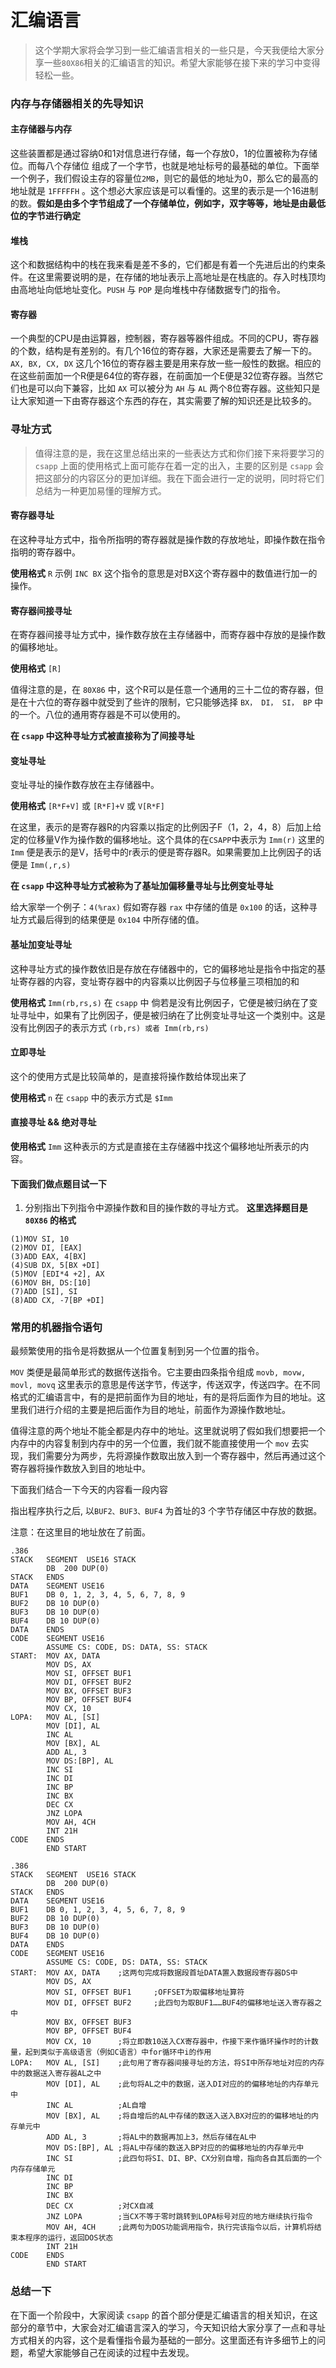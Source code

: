 # 汇编语言

> 这个学期大家将会学习到一些汇编语言相关的一些只是，今天我便给大家分享一些`80X86`相关的汇编语言的知识。希望大家能够在接下来的学习中变得轻松一些。



### 内存与存储器相关的先导知识

#### 主存储器与内存

这些装置都是通过容纳0和1对信息进行存储，每一个存放0，1的位置被称为存储位。而每八个存储位 组成了一个字节，也就是地址标号的最基础的单位。下面举一个例子，我们假设主存的容量位`2MB`，则它的最低的地址为0，那么它的最高的地址就是 `1FFFFFH` 。这个想必大家应该是可以看懂的。这里的表示是一个16进制的数。**假如是由多个字节组成了一个存储单位，例如字，双字等等，地址是由最低位的字节进行确定**



#### 堆栈

这个和数据结构中的栈在我来看是差不多的，它们都是有着一个先进后出的约束条件。在这里需要说明的是，在存储的地址表示上高地址是在栈底的。存入时栈顶均由高地址向低地址变化。`PUSH` 与 `POP` 是向堆栈中存储数据专门的指令。



#### 寄存器
一个典型的CPU是由运算器，控制器，寄存器等器件组成。不同的CPU，寄存器的个数，结构是有差别的。有几个16位的寄存器，大家还是需要去了解一下的。`AX, BX, CX, DX` 这几个16位的寄存器主要是用来存放一些一般性的数据。相应的在这些前面加一个R便是64位的寄存器，在前面加一个E便是32位寄存器。当然它们也是可以向下兼容，比如 `AX` 可以被分为 `AH` 与 `AL` 两个8位寄存器。这些知只是让大家知道一下由寄存器这个东西的存在，其实需要了解的知识还是比较多的。

 

### 寻址方式

> 值得注意的是，我在这里总结出来的一些表达方式和你们接下来将要学习的 `csapp` 上面的使用格式上面可能存在着一定的出入，主要的区别是 `csapp` 会把这部分的内容区分的更加详细。我在下面会进行一定的说明，同时将它们总结为一种更加易懂的理解方式。

#### 寄存器寻址

在这种寻址方式中，指令所指明的寄存器就是操作数的存放地址，即操作数在指令指明的寄存器中。

**使用格式**  `R`   示例  `INC BX`  这个指令的意思是对BX这个寄存器中的数值进行加一的操作。



#### 寄存器间接寻址

在寄存器间接寻址方式中，操作数存放在主存储器中，而寄存器中存放的是操作数的偏移地址。

**使用格式** `[R]` 

值得注意的是，在 `80X86` 中，这个R可以是任意一个通用的三十二位的寄存器，但是在十六位的寄存器中就受到了些许的限制，它只能够选择 `BX， DI， SI， BP` 中的一个。八位的通用寄存器是不可以使用的。

**在 `csapp` 中这种寻址方式被直接称为了间接寻址**

 

#### 变址寻址

变址寻址的操作数存放在主存储器中。

**使用格式** `[R*F+V]` 或 `[R*F]+V` 或 `V[R*F]`

在这里，表示的是寄存器R的内容乘以指定的比例因子F（1，2，4，8）后加上给定的位移量V作为操作数的偏移地址。这个具体的在`CSAPP`中表示为 `Imm(r)` 这里的`Imm` 便是表示的是V，括号中的r表示的便是寄存器R。如果需要加上比例因子的话便是 `Imm(,r,s)`

**在 `csapp` 中这种寻址方式被称为了基址加偏移量寻址与比例变址寻址**

给大家举一个例子：`4(%rax)`  假如寄存器 `rax` 中存储的值是 `0x100` 的话，这种寻址方式最后得到的结果便是 `0x104` 中所存储的值。



#### 基址加变址寻址

这种寻址方式的操作数依旧是存放在存储器中的，它的偏移地址是指令中指定的基址寄存器的内容，变址寄存器中的内容乘以比例因子与位移量三项相加的和

**使用格式** `Imm(rb,rs,s)` 在 `csapp` 中 倘若是没有比例因子，它便是被归纳在了变址寻址中，如果有了比例因子，便是被归纳在了比例变址寻址这一个类别中。这是没有比例因子的表示方式 `(rb,rs) 或者 Imm(rb,rs)`  



#### 立即寻址 

这个的使用方式是比较简单的，是直接将操作数给体现出来了

**使用格式** `n` 在 `csapp` 中的表示方式是 `$Imm` 



#### 直接寻址 && 绝对寻址

**使用格式** `Imm` 这种表示的方式是直接在主存储器中找这个偏移地址所表示的内容。



#### 下面我们做点题目试一下

1. 分别指出下列指令中源操作数和目的操作数的寻址方式。 **这里选择题目是 `80X86` 的格式**

```
(1)MOV SI, 10   
(2)MOV DI, [EAX]  
(3)ADD EAX, 4[BX]  
(4)SUB DX, 5[BX +DI]  
(5)MOV [EDI*4 +2], AX   
(6)MOV BH, DS:[10]  
(7)ADD [SI], SI  
(8)ADD CX, -7[BP +DI]  
```



### 常用的机器指令语句

最频繁使用的指令是将数据从一个位置复制到另一个位置的指令。

`MOV` 类便是最简单形式的数据传送指令。它主要由四条指令组成 `movb, movw, movl, movq` 这里表示的意思是传送字节，传送字，传送双字，传送四字。在不同格式的汇编语言中，有的是把前面作为目的地址，有的是将后面作为目的地址。这里我们进行介绍的主要是把后面作为目的地址，前面作为源操作数地址。

值得注意的两个地址不能全都是内存中的地址。这里就说明了假如我们想要把一个内存中的内容复制到内存中的另一个位置，我们就不能直接使用一个 `mov` 去实现，我们需要分为两步，先将源操作数取出放入到一个寄存器中，然后再通过这个寄存器将操作数放入到目的地址中。



下面我们结合一下今天的内容看一段内容

指出程序执行之后, 以`BUF2、BUF3、BUF4` 为首址的3 个字节存储区中存放的数据。

注意：在这里目的地址放在了前面。

```
.386
STACK   SEGMENT  USE16 STACK
        DB  200 DUP(0)
STACK   ENDS
DATA    SEGMENT USE16
BUF1    DB 0, 1, 2, 3, 4, 5, 6, 7, 8, 9
BUF2    DB 10 DUP(0)
BUF3    DB 10 DUP(0)
BUF4    DB 10 DUP(0)
DATA    ENDS
CODE    SEGMENT USE16
        ASSUME CS: CODE, DS: DATA, SS: STACK
START:  MOV AX, DATA
        MOV DS, AX
        MOV SI, OFFSET BUF1
        MOV DI, OFFSET BUF2
        MOV BX, OFFSET BUF3
        MOV BP, OFFSET BUF4
        MOV CX, 10
LOPA:   MOV AL, [SI]
        MOV [DI], AL
        INC AL
        MOV [BX], AL
        ADD AL, 3
        MOV DS:[BP], AL
        INC SI
        INC DI
        INC BP
        INC BX
        DEC CX
        JNZ LOPA
        MOV AH, 4CH
        INT 21H
CODE    ENDS
        END START
```



```
.386
STACK   SEGMENT  USE16 STACK
        DB  200 DUP(0)
STACK   ENDS
DATA    SEGMENT USE16
BUF1    DB 0, 1, 2, 3, 4, 5, 6, 7, 8, 9
BUF2    DB 10 DUP(0)
BUF3    DB 10 DUP(0)
BUF4    DB 10 DUP(0)
DATA    ENDS
CODE    SEGMENT USE16
        ASSUME CS: CODE, DS: DATA, SS: STACK
START:  MOV AX, DATA    ;这两句完成将数据段首址DATA置入数据段寄存器DS中
        MOV DS, AX
        MOV SI, OFFSET BUF1     ;OFFSET为取偏移地址算符
        MOV DI, OFFSET BUF2     ;此四句为取BUF1……BUF4的偏移地址送入寄存器之中
        MOV BX, OFFSET BUF3
        MOV BP, OFFSET BUF4
        MOV CX, 10      ;将立即数10送入CX寄存器中，作接下来作循环操作时的计数量，起到类似于高级语言（例如C语言）中for循环中i的作用
LOPA:   MOV AL, [SI]    ;此句用了寄存器间接寻址的方法，将SI中所存地址对应的内存中的数据送入寄存器AL之中
        MOV [DI], AL    ;此句将AL之中的数据，送入DI对应的的偏移地址的内存单元中
        INC AL          ;AL自增
        MOV [BX], AL    ;将自增后的AL中存储的数送入送入BX对应的的偏移地址的内存单元中
        ADD AL, 3       ;将AL中的数据再加上3，然后存储在AL中
        MOV DS:[BP], AL ;将AL中存储的数送入BP对应的的偏移地址的内存单元中
        INC SI          ;此四句将SI、DI、BP、CX分别自增，指向各自其后面的一个内存存储单元
        INC DI
        INC BP
        INC BX
        DEC CX          ;对CX自减
        JNZ LOPA        ;当CX不等于零时跳转到LOPA标号对应的地方继续执行指令
        MOV AH, 4CH     ;此两句为DOS功能调用指令，执行完该指令以后，计算机将结束本程序的运行，返回DOS状态
        INT 21H
CODE    ENDS
        END START
```



### 总结一下

在下面一个阶段中，大家阅读 `csapp` 的首个部分便是汇编语言的相关知识，在这部分的章节中，大家会对汇编语言深入的学习，今天知识给大家分享了一点和寻址方式相关的内容，这个是看懂指令最为基础的一部分。这里面还有许多细节上的问题，希望大家能够自己在阅读的过程中去发现。













 


